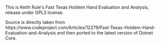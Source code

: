 <p>This is Keith Rule's Fast Texas Holdem Hand Evaluation and Analysis, release under GPL3 license.</p>

<p>
Source is directly taken from https://www.codeproject.com/Articles/12279/Fast-Texas-Holdem-Hand-Evaluation-and-Analysis and then ported to the latest version of Dotnet Core.
 </p>
 
